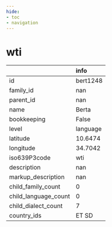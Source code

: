 ```yaml
---
hide:
- toc
- navigation
---
```

# wti
|                      | info     |
|:---------------------|:---------|
| id                   | bert1248 |
| family_id            | nan      |
| parent_id            | nan      |
| name                 | Berta    |
| bookkeeping          | False    |
| level                | language |
| latitude             | 10.6474  |
| longitude            | 34.7042  |
| iso639P3code         | wti      |
| description          | nan      |
| markup_description   | nan      |
| child_family_count   | 0        |
| child_language_count | 0        |
| child_dialect_count  | 7        |
| country_ids          | ET SD    |